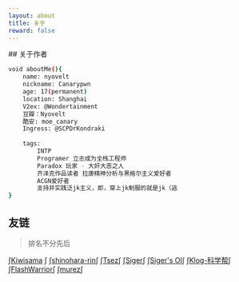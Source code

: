 ```yaml
---
layout: about
title: 关于
reward: false
---
```


<head>
    <script src="https://cdn.mathjax.org/mathjax/latest/MathJax.js?config=TeX-AMS-MML_HTMLorMML" type="text/javascript"></script>
    <script type="text/x-mathjax-config">
        MathJax.Hub.Config({
            tex2jax: {
            skipTags: ['script', 'noscript', 'style', 'textarea', 'pre'],
            inlineMath: [['$','$']]
            }
        });
    </script>
</head>
## 关于作者

```bash
void aboutMe(){
    name: nyovelt
    nickname: Canarypwn
    age: 17(permanent)
    location: Shanghai
    V2ex: @Wondertainment
    豆瓣：Nyovelt
	酷安: moe_canary
    Ingress: @SCPDrKondraki
    
    tags:
    	INTP
    	Programer 立志成为全栈工程师
        Paradox 玩家 - 大奸大恶之人
        齐泽克作品读者 拉康精神分析与黑格尔主义爱好者
        ACGN爱好者
        支持并实践泛jk主义，即，穿上jk制服的就是jk（逃
}
```





## 友链

> 排名不分先后

$\int$[Kiwisama](https://nyan.kiwi.cat/) $\int$    $\int$[shinohara-rin](https://shinohara-rin.github.io/)$\int$    $\int$[Tsez](https://blog.tse.moe/)$\int$    $\int$[Siger](https://ml.yscale.cf/)$\int$    $\int$[Siger's OI](https://oi.yscale.cf/)$\int$    $\int$[Klog-科学帮](https://klog.app/#/timeline)$\int$	$\int$[FlashWarrior](https://me.csdn.net/FlashWarrior)$\int$     $\int$[murez](https://blog.murez.site/)$\int$ 
